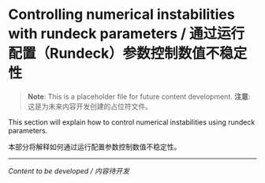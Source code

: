 # Controlling numerical instabilities with rundeck parameters / 通过运行配置（Rundeck）参数控制数值不稳定性

> **Note**: This is a placeholder file for future content development.
> **注意**: 这是为未来内容开发创建的占位符文件。

This section will explain how to control numerical instabilities using rundeck parameters.

本部分将解释如何通过运行配置参数控制数值不稳定性。

---

*Content to be developed / 内容待开发*
